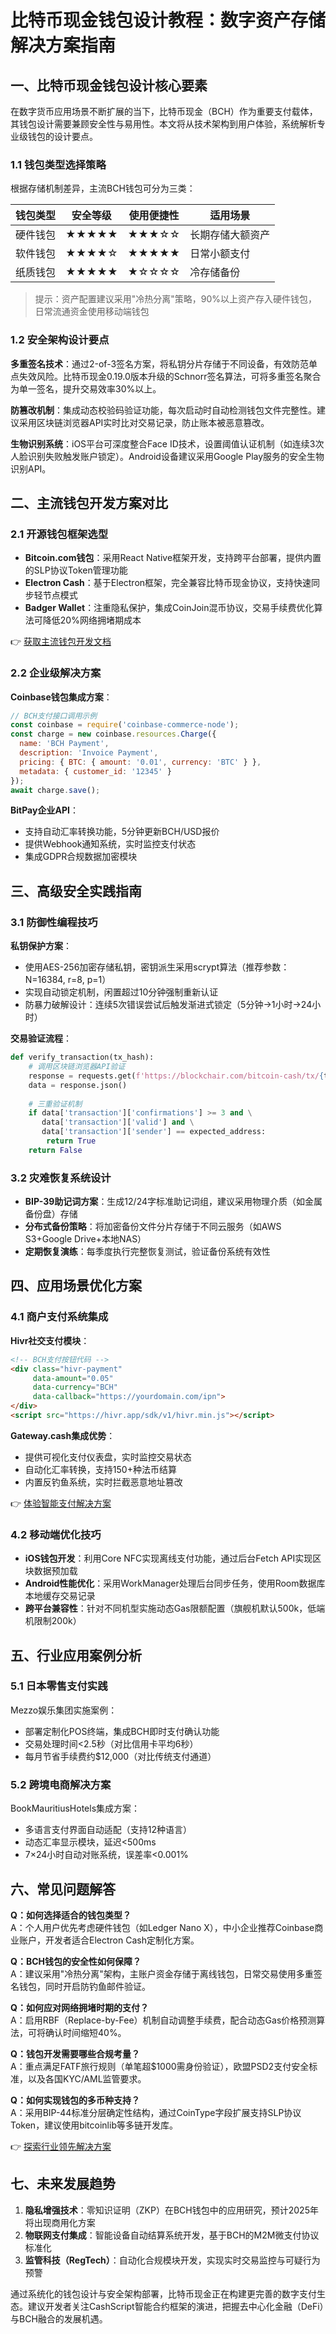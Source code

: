 # 比特币现金钱包设计教程：数字资产存储解决方案指南

## 一、比特币现金钱包设计核心要素

在数字货币应用场景不断扩展的当下，比特币现金（BCH）作为重要支付载体，其钱包设计需要兼顾安全性与易用性。本文将从技术架构到用户体验，系统解析专业级钱包的设计要点。

### 1.1 钱包类型选择策略

根据存储机制差异，主流BCH钱包可分为三类：

| 钱包类型 | 安全等级 | 使用便捷性 | 适用场景 |
|---------|---------|-----------|---------|
| 硬件钱包 | ★★★★★   | ★★★☆☆     | 长期存储大额资产 |
| 软件钱包 | ★★★★☆   | ★★★★★     | 日常小额支付 |
| 纸质钱包 | ★★★★★   | ★☆☆☆☆     | 冷存储备份 |

> 提示：资产配置建议采用"冷热分离"策略，90%以上资产存入硬件钱包，日常流通资金使用移动端钱包

### 1.2 安全架构设计要点

**多重签名技术**：通过2-of-3签名方案，将私钥分片存储于不同设备，有效防范单点失效风险。比特币现金0.19.0版本升级的Schnorr签名算法，可将多重签名聚合为单一签名，提升交易效率30%以上。

**防篡改机制**：集成动态校验码验证功能，每次启动时自动检测钱包文件完整性。建议采用区块链浏览器API实时比对交易记录，防止账本被恶意篡改。

**生物识别系统**：iOS平台可深度整合Face ID技术，设置阈值认证机制（如连续3次人脸识别失败触发账户锁定）。Android设备建议采用Google Play服务的安全生物识别API。

## 二、主流钱包开发方案对比

### 2.1 开源钱包框架选型

- **Bitcoin.com钱包**：采用React Native框架开发，支持跨平台部署，提供内置的SLP协议Token管理功能
- **Electron Cash**：基于Electron框架，完全兼容比特币现金协议，支持快速同步轻节点模式
- **Badger Wallet**：注重隐私保护，集成CoinJoin混币协议，交易手续费优化算法可降低20%网络拥堵期成本

👉 [获取主流钱包开发文档](https://bit.ly/okx_welcome)

### 2.2 企业级解决方案

**Coinbase钱包集成方案**：
```javascript
// BCH支付接口调用示例
const coinbase = require('coinbase-commerce-node');
const charge = new coinbase.resources.Charge({
  name: 'BCH Payment',
  description: 'Invoice Payment',
  pricing: { BTC: { amount: '0.01', currency: 'BTC' } },
  metadata: { customer_id: '12345' }
});
await charge.save();
```

**BitPay企业API**：
- 支持自动汇率转换功能，5分钟更新BCH/USD报价
- 提供Webhook通知系统，实时监控支付状态
- 集成GDPR合规数据加密模块

## 三、高级安全实践指南

### 3.1 防御性编程技巧

**私钥保护方案**：
- 使用AES-256加密存储私钥，密钥派生采用scrypt算法（推荐参数：N=16384, r=8, p=1）
- 实现自动锁定机制，闲置超过10分钟强制重新认证
- 防暴力破解设计：连续5次错误尝试后触发渐进式锁定（5分钟→1小时→24小时）

**交易验证流程**：
```python
def verify_transaction(tx_hash):
    # 调用区块链浏览器API验证
    response = requests.get(f'https://blockchair.com/bitcoin-cash/tx/{tx_hash}')
    data = response.json()
    
    # 三重验证机制
    if data['transaction']['confirmations'] >= 3 and \
       data['transaction']['valid'] and \
       data['transaction']['sender'] == expected_address:
        return True
    return False
```

### 3.2 灾难恢复系统设计

- **BIP-39助记词方案**：生成12/24字标准助记词组，建议采用物理介质（如金属备份盘）存储
- **分布式备份策略**：将加密备份文件分片存储于不同云服务（如AWS S3+Google Drive+本地NAS）
- **定期恢复演练**：每季度执行完整恢复测试，验证备份系统有效性

## 四、应用场景优化方案

### 4.1 商户支付系统集成

**Hivr社交支付模块**：
```html
<!-- BCH支付按钮代码 -->
<div class="hivr-payment" 
     data-amount="0.05"
     data-currency="BCH"
     data-callback="https://yourdomain.com/ipn">
</div>
<script src="https://hivr.app/sdk/v1/hivr.min.js"></script>
```

**Gateway.cash集成优势**：
- 提供可视化支付仪表盘，实时监控交易状态
- 自动化汇率转换，支持150+种法币结算
- 内置反钓鱼系统，实时拦截恶意地址篡改

👉 [体验智能支付解决方案](https://bit.ly/okx_welcome)

### 4.2 移动端优化技巧

- **iOS钱包开发**：利用Core NFC实现离线支付功能，通过后台Fetch API实现区块数据预加载
- **Android性能优化**：采用WorkManager处理后台同步任务，使用Room数据库本地缓存交易记录
- **跨平台兼容性**：针对不同机型实施动态Gas限额配置（旗舰机默认500k，低端机限制200k）

## 五、行业应用案例分析

### 5.1 日本零售支付实践

Mezzo娱乐集团实施案例：
- 部署定制化POS终端，集成BCH即时支付确认功能
- 交易处理时间<2.5秒（对比信用卡平均6秒）
- 每月节省手续费约$12,000（对比传统支付通道）

### 5.2 跨境电商解决方案

BookMauritiusHotels集成方案：
- 多语言支付界面自动适配（支持12种语言）
- 动态汇率显示模块，延迟<500ms
- 7×24小时自动对账系统，误差率<0.001%

## 六、常见问题解答

**Q：如何选择适合的钱包类型？**  
A：个人用户优先考虑硬件钱包（如Ledger Nano X），中小企业推荐Coinbase商业账户，开发者适合Electron Cash定制化方案。

**Q：BCH钱包的安全性如何保障？**  
A：建议采用"冷热分离"架构，主账户资金存储于离线钱包，日常交易使用多重签名钱包，同时开启防钓鱼邮件验证。

**Q：如何应对网络拥堵时期的支付？**  
A：启用RBF（Replace-by-Fee）机制自动调整手续费，配合动态Gas价格预测算法，可将确认时间缩短40%。

**Q：钱包开发需要哪些合规考量？**  
A：重点满足FATF旅行规则（单笔超$1000需身份验证），欧盟PSD2支付安全标准，以及各国KYC/AML监管要求。

**Q：如何实现钱包的多币种支持？**  
A：采用BIP-44标准分层确定性结构，通过CoinType字段扩展支持SLP协议Token，建议使用bitcoinlib等多链开发库。

👉 [探索行业领先解决方案](https://bit.ly/okx_welcome)

## 七、未来发展趋势

1. **隐私增强技术**：零知识证明（ZKP）在BCH钱包中的应用研究，预计2025年将出现商用化方案
2. **物联网支付集成**：智能设备自动结算系统开发，基于BCH的M2M微支付协议标准化
3. **监管科技（RegTech）**：自动化合规模块开发，实现实时交易监控与可疑行为预警

通过系统化的钱包设计与安全架构部署，比特币现金正在构建更完善的数字支付生态。建议开发者关注CashScript智能合约框架的演进，把握去中心化金融（DeFi）与BCH融合的发展机遇。